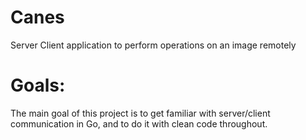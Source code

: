 # Canes
Server Client application to perform operations on an image remotely

# Goals:
The main goal of this project is to get familiar with server/client communication in Go, and to do it with clean code throughout.

